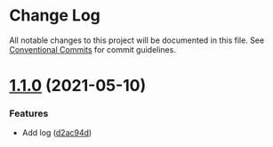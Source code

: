 # Change Log

All notable changes to this project will be documented in this file.
See [Conventional Commits](https://conventionalcommits.org) for commit guidelines.

# [1.1.0](https://github.com/Artikodin/lerna-playground/compare/v1.0.0...v1.1.0) (2021-05-10)


### Features

* Add log ([d2ac94d](https://github.com/Artikodin/lerna-playground/commit/d2ac94d4717d840c423a9e94aed20e8ee92e18d4))
